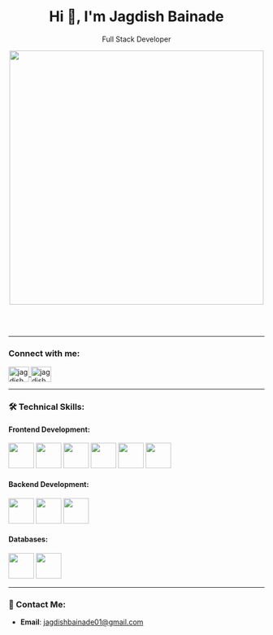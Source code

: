 
<h1 align="center">Hi 👋, I'm Jagdish Bainade</h1>
<p align="center">Full Stack Developer</p>

<p align="center">
<img src="https://user-images.githubusercontent.com/74038190/212749447-bfb7e725-6987-49d9-ae85-2015e3e7cc41.gif" width="500">
</p>
<br><br>

---

<h3 align="left">Connect with me:</h3>
<p align="left">
  <a href="https://linkedin.com/in/jagdishbainade" target="_blank">
    <img align="center" src="https://raw.githubusercontent.com/rahuldkjain/github-profile-readme-generator/master/src/images/icons/Social/linked-in-alt.svg" alt="jagdishbainade" height="30" width="40" />
  </a>

  <a href="https://www.leetcode.com/jagdish_2003" target="_blank">
    <img align="center" src="https://raw.githubusercontent.com/rahuldkjain/github-profile-readme-generator/master/src/images/icons/Social/leet-code.svg" alt="jagdish_2003" height="30" width="40" />
  </a>
</p>

---


### 🛠️ Technical Skills:

#### Frontend Development:
<p align="left">
  <img height=50 src="https://cdn.jsdelivr.net/gh/devicons/devicon/icons/html5/html5-original.svg"/>
  <img height=50 src="https://cdn.jsdelivr.net/gh/devicons/devicon/icons/css3/css3-original.svg"/>
  <img height=50 src="https://cdn.jsdelivr.net/gh/devicons/devicon/icons/react/react-original.svg"/>
  <img height=50 src="https://cdn.jsdelivr.net/gh/devicons/devicon/icons/nextjs/nextjs-original.svg"/>
  <img height=50 src="https://cdn.jsdelivr.net/gh/devicons/devicon/icons/javascript/javascript-original.svg"/>
  <img height=50 src="https://cdn.jsdelivr.net/gh/devicons/devicon/icons/threejs/threejs-original.svg"/>
</p>

#### Backend Development:
<p align="left">
  <img height=50 src="https://cdn.jsdelivr.net/gh/devicons/devicon/icons/python/python-original.svg"/>
  <img height=50 src="https://cdn.jsdelivr.net/gh/devicons/devicon/icons/django/django-plain.svg"/>
  <img height=50 src="https://cdn.jsdelivr.net/gh/devicons/devicon/icons/nodejs/nodejs-original.svg"/>
</p>

#### Databases:
<p align="left">
  <img height=50 src="https://cdn.jsdelivr.net/gh/devicons/devicon/icons/mysql/mysql-original.svg"/>
  <img height=50 src="https://cdn.jsdelivr.net/gh/devicons/devicon/icons/mongodb/mongodb-original.svg"/>
</p>



---

### 📧 Contact Me:
- **Email**: [jagdishbainade01@gmail.com](mailto:jagdishbainade01@gmail.com)

<!---
Jagdish1123/Jagdish1123 is a ✨ special ✨ repository because its `README.md` (this file) appears on your GitHub profile.
You can click the Preview link to take a look at your changes.
--->
